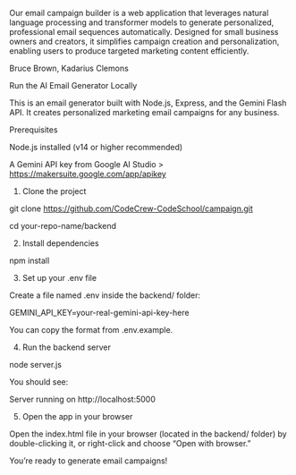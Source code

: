Our email campaign builder is a web application that leverages natural language processing and transformer models to generate personalized, professional email sequences automatically. Designed for small business owners and creators, it simplifies campaign creation and personalization, enabling users to produce targeted marketing content efficiently.


Bruce Brown, Kadarius Clemons


Run the AI Email Generator Locally

This is an email generator built with Node.js, Express, and the Gemini Flash API. It creates personalized marketing email campaigns for any business.

Prerequisites

Node.js installed (v14 or higher recommended)


A Gemini API key from Google AI Studio > https://makersuite.google.com/app/apikey



1. Clone the project

git clone https://github.com/CodeCrew-CodeSchool/campaign.git

cd your-repo-name/backend


2. Install dependencies

npm install


3. Set up your .env file

Create a file named .env inside the backend/ folder:

GEMINI_API_KEY=your-real-gemini-api-key-here

You can copy the format from .env.example.

4. Run the backend server

node server.js

You should see:

Server running on http://localhost:5000


5. Open the app in your browser

Open the index.html file in your browser (located in the backend/ folder) by double-clicking it, or right-click and choose “Open with browser.”

You’re ready to generate email campaigns!
